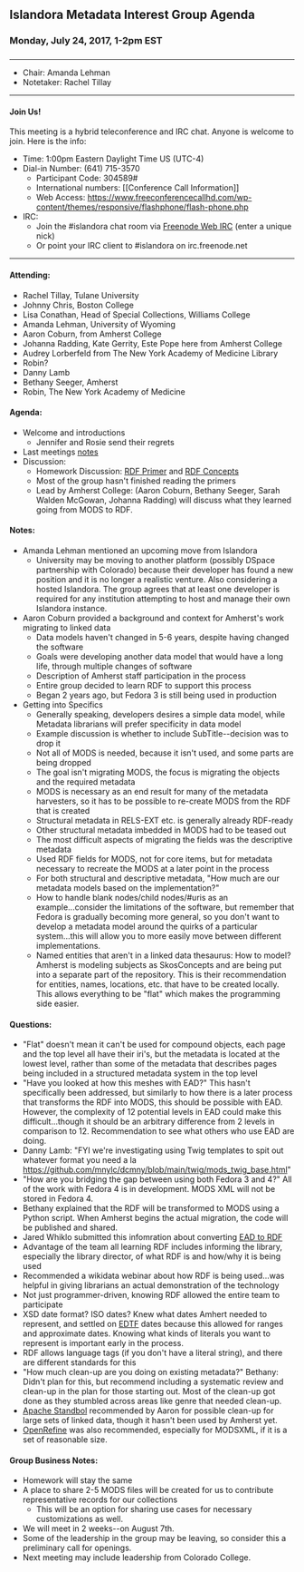 ## Islandora Metadata Interest Group Agenda
### Monday, July 24, 2017, 1-2pm EST
### 
---
* Chair:  Amanda Lehman
* Notetaker:  Rachel Tillay

---

#### Join Us!
This meeting is a hybrid teleconference and IRC chat. Anyone is welcome to join. Here is the info:
* Time: 1:00pm Eastern Daylight Time US (UTC-4)
* Dial-in Number: (641) 715-3570
  * Participant Code: 304589#
  * International numbers: [[Conference Call Information]]
  * Web Access: https://www.freeconferencecallhd.com/wp-content/themes/responsive/flashphone/flash-phone.php
* IRC:
  * Join the #islandora chat room via [Freenode Web IRC](http://webchat.freenode.net/) (enter a unique nick)
  * Or point your IRC client to #islandora on irc.freenode.net
---
#### Attending:
* Rachel Tillay, Tulane University
* Johnny Chris, Boston College
* Lisa Conathan, Head of Special Collections, Williams College
* Amanda Lehman, University of Wyoming
* Aaron Coburn, from Amherst College
* Johanna Radding, Kate Gerrity, Este Pope here from Amherst College
* Audrey Lorberfeld from The New York Academy of Medicine Library
* Robin?
* Danny Lamb
* Bethany Seeger, Amherst
* Robin, The New York Academy of Medicine

#### Agenda:
* Welcome and introductions
     * Jennifer and Rosie send their regrets
* Last meetings [notes](https://github.com/islandora-interest-groups/Islandora-Metadata-Interest-Group/blob/main/Meetings/2017_07_10.md)
* Discussion: 
     * Homework Discussion: [RDF Primer](https://www.w3.org/TR/2014/NOTE-rdf11-primer-20140225) and [RDF Concepts](https://www.w3.org/TR/rdf11-concepts)
     * Most of the group hasn't finished reading the primers
     * Lead by Amherst College: (Aaron Coburn, Bethany Seeger, Sarah Walden McGowan, Johanna Radding) will discuss what they learned going from MODS to RDF.

#### Notes:
* Amanda Lehman mentioned an upcoming move from Islandora
     * University may be moving to another platform (possibly DSpace partnership with Colorado) because their developer has found a new position and it is no longer a realistic venture. Also considering a hosted Islandora. The group agrees that at least one developer is required for any institution attempting to host and manage their own Islandora instance.
* Aaron Coburn provided a background and context for Amherst's work migrating to linked data
     * Data models haven't changed in 5-6 years, despite having changed the software
     * Goals were developing another data model that would have a long life, through multiple changes of software
     * Description of Amherst staff participation in the process
     * Entire group decided to learn RDF to support this process
     * Began 2 years ago, but Fedora 3 is still being used in production
* Getting into Specifics
     * Generally speaking, developers desires a simple data model, while Metadata librarians will prefer specificity in data model
     * Example discussion is whether to include SubTitle--decision was to drop it
     * Not all of MODS is needed, because it isn't used, and some parts are being dropped
     * The goal isn't migrating MODS, the focus is migrating the objects and the required metadata
     * MODS is necessary as an end result for many of the metadata harvesters, so it has to be possible to re-create MODS from the RDF that is created
     * Structural metadata in RELS-EXT etc. is generally already RDF-ready
     * Other structural metadata imbedded in MODS had to be teased out
     * The most difficult aspects of migrating the fields was the descriptive metadata
     * Used RDF fields for MODS, not for core items, but for metadata necessary to recreate the MODS at a later point in the process
     * For both structural and descriptive metadata, "How much are our metadata models based on the implementation?"
     * How to handle blank nodes/child nodes/#uris as an example...consider the limitations of the software, but remember that Fedora is gradually becoming more general, so you don't want to develop a metadata model around the quirks of a particular system...this will allow you to more easily move between different implementations.
     * Named entities that aren't in a linked data thesaurus: How to model? Amherst is modeling subjects as SkosConcepts and are being put into a separate part of the repository. This is their recommendation for entities, names, locations, etc. that have to be created locally. This allows everything to be "flat" which makes the programming side easier.

#### Questions:
* "Flat" doesn't mean it can't be used for compound objects, each page and the top level all have their iri's, but the metadata is located at the lowest level, rather than some of the metadata that describes pages being included in a structured metadata system in the top level
* "Have you looked at how this meshes with EAD?" This hasn't specifically been addressed, but similarly to how there is a later process that transforms the RDF into MODS, this should be possible with EAD. However, the complexity of 12 potential levels in EAD could make this difficult...though it should be an arbitrary difference from 2 levels in comparison to 12. Recommendation to see what others who use EAD are doing.
* Danny Lamb: "FYI we're investigating using Twig templates to spit out whatever format you need a la https://github.com/mnylc/dcmny/blob/main/twig/mods_twig_base.html"
* "How are you bridging the gap between using both Fedora 3 and 4?" All of the work with Fedora 4 is in development. MODS XML will not be stored in Fedora 4.
* Bethany explained that the RDF will be transformed to MODS using a Python script. When Amherst begins the actual migration, the code will be published and shared.
* Jared Whiklo submitted this infomration about converting [EAD to RDF](http://blogs.sussex.ac.uk/salda/2011/05/16/the-data-transformation/)
* Advantage of the team all learning RDF includes informing the library, especially the library director, of what RDF is and how/why it is being used
* Recommended a wikidata webinar about how RDF is being used...was helpful in giving librarians an actual demonstration of the technology
* Not just programmer-driven, knowing RDF allowed the entire team to participate
* XSD date format? ISO dates? Knew what dates Amhert needed to represent, and settled on [EDTF](https://www.loc.gov/standards/datetime/) dates because this allowed for ranges and approximate dates. Knowing what kinds of literals you want to represent is important early in the process.
* RDF allows language tags (if you don't have a literal string), and there are different standards for this
* "How much clean-up are you doing on existing metadata?" Bethany: Didn't plan for this, but recommend including a systematic review and clean-up in the plan for those starting out. Most of the clean-up got done as they stumbled across areas like genre that needed clean-up.
* [Apache Standbol](https://stanbol.apache.org/) recommended by Aaron for possible clean-up for large sets of linked data, though it hasn't been used by Amherst yet.
* [OpenRefine](http://openrefine.org/) was also recommended, especially for MODSXML, if it is a set of reasonable size.

#### Group Business Notes:
* Homework will stay the same
* A place to share 2-5 MODS files will be created for us to contribute representative records for our collections
     * This will be an option for sharing use cases for necessary customizations as well.
* We will meet in 2 weeks--on August 7th.
* Some of the leadership in the group may be leaving, so consider this a preliminary call for openings.
* Next meeting may include leadership from Colorado College.
